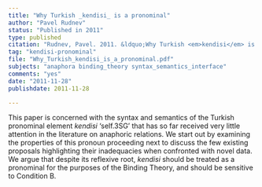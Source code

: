 ```yaml
---
title: "Why Turkish _kendisi_ is a pronominal"
author: "Pavel Rudnev"
status: "Published in 2011"
type: published
citation: "Rudnev, Pavel. 2011. &ldquo;Why Turkish <em>kendisi</em> is a pronominal,&rdquo; <a href=\"https://docs.google.com/viewer?url=http%3A%2F%2Filing-ran.ru%2Flibrary%2Fural-altaic%2Fua2011_04.pdf\"><em>Ural-Altaic Studies</em> (4:1), pp.&nbsp;76–92</a>."
tag: "kendisi-pronominal"
file: "Why_Turkish_kendisi_is_a_pronominal.pdf"
subjects: "anaphora binding_theory syntax_semantics_interface"
comments: "yes"
date: "2011-11-28"
publishdate: 2011-11-28

---
```


This paper is concerned with the syntax and semantics of the Turkish pronominal element *kendisi* ‘self.3SG’ that has so far received very little attention in the literature on anaphoric relations. We start out by examining the properties of this pronoun proceeding next to discuss the few existing proposals highlighting their inadequacies when confronted with novel data. We argue that despite its reflexive root, *kendisi* should be treated as a pronominal for the purposes of the Binding Theory, and should be sensitive to Condition B.
